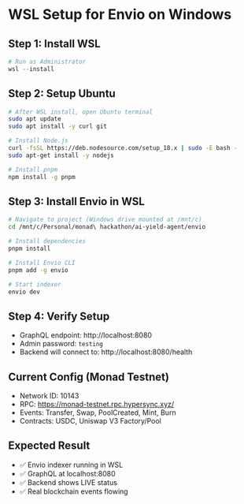 # WSL Setup for Envio on Windows

## Step 1: Install WSL
```powershell
# Run as Administrator
wsl --install
```

## Step 2: Setup Ubuntu
```bash
# After WSL install, open Ubuntu terminal
sudo apt update
sudo apt install -y curl git

# Install Node.js
curl -fsSL https://deb.nodesource.com/setup_18.x | sudo -E bash -
sudo apt-get install -y nodejs

# Install pnpm
npm install -g pnpm
```

## Step 3: Install Envio in WSL
```bash
# Navigate to project (Windows drive mounted at /mnt/c)
cd /mnt/c/Personal/monad\ hackathon/ai-yield-agent/envio

# Install dependencies
pnpm install

# Install Envio CLI
pnpm add -g envio

# Start indexer
envio dev
```

## Step 4: Verify Setup
- GraphQL endpoint: http://localhost:8080
- Admin password: `testing`
- Backend will connect to: http://localhost:8080/health

## Current Config (Monad Testnet)
- Network ID: 10143
- RPC: https://monad-testnet.rpc.hypersync.xyz/
- Events: Transfer, Swap, PoolCreated, Mint, Burn
- Contracts: USDC, Uniswap V3 Factory/Pool

## Expected Result
- ✅ Envio indexer running in WSL
- ✅ GraphQL at localhost:8080
- ✅ Backend shows LIVE status
- ✅ Real blockchain events flowing